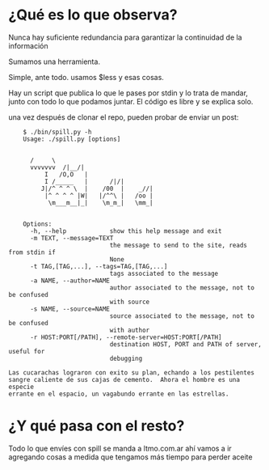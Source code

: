 ¿Qué es lo que observa?
=============
Nunca hay suficiente redundancia para garantizar la continuidad de la información

Sumamos una herramienta. 

Simple, ante todo. usamos $less  y esas cosas.

Hay un script que publica lo que le pases por stdin y lo trata de mandar, junto 
con todo lo que podamos juntar.
El código es libre y se explica solo.

una vez después de clonar el repo, pueden probar de enviar un post:

        $ ./bin/spill.py -h
        Usage: ./spill.py [options]


          /     \                                     
          vvvvvvv  /|__/|                             
              I   /O,O   |                            
              I /_____   |      /|/|                 
             J|/^ ^ ^ \  |    /00  |    _//|          
              |^ ^ ^ ^ |W|   |/^^\ |   /oo |         
               \m___m__|_|    \m_m_|   \mm_|         


        Options:
          -h, --help            show this help message and exit
          -m TEXT, --message=TEXT
                                the message to send to the site, reads from stdin if
                                None
          -t TAG,[TAG,...], --tags=TAG,[TAG,...]
                                tags associated to the message
          -a NAME, --author=NAME
                                author associated to the message, not to be confused
                                with source
          -s NAME, --source=NAME
                                source associated to the message, not to be confused
                                with author
          -r HOST:PORT[/PATH], --remote-server=HOST:PORT[/PATH]
                                destination HOST, PORT and PATH of server, useful for
                                debugging

    Las cucarachas lograron con exito su plan, echando a los pestilentes
    sangre caliente de sus cajas de cemento.  Ahora el hombre es una especie
    errante en el espacio, un vagabundo errante en las estrellas.


¿Y qué pasa con el resto?
================

Todo lo que envíes con spill se manda a ltmo.com.ar ahí vamos a ir agregando 
cosas a medida que tengamos más tiempo para perder aceite

                        
                        

